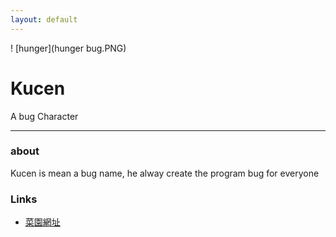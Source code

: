 ```yaml
---
layout: default
---
```


! [hunger](hunger bug.PNG)

# Kucen

A bug Character

- - -

### about

Kucen is mean a bug name, he alway create the program bug for everyone

### Links

* [菜園網址](https://kucenchen3.wixsite.com/gofruit)

